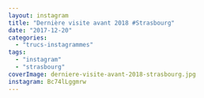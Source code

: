 ```yaml
---
layout: instagram
title: "Dernière visite avant 2018 #Strasbourg"
date: "2017-12-20"
categories: 
  - "trucs-instagrammes"
tags: 
  - "instagram"
  - "strasbourg"
coverImage: derniere-visite-avant-2018-strasbourg.jpg
instagram: Bc74lLggmrw
---
```

